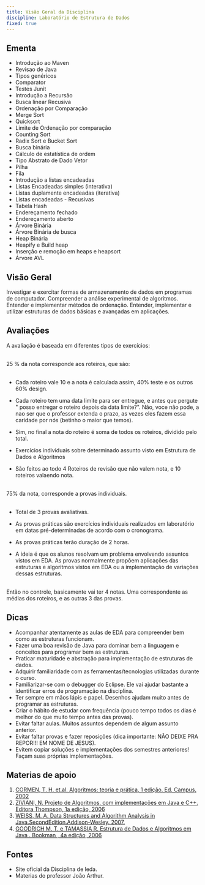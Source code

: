 ```yaml
---
title: Visão Geral da Disciplina
discipline: Laboratório de Estrutura de Dados
fixed: true
---
```


## Ementa

- Introdução ao Maven 
- Revisao de Java
- Tipos genéricos
- Comparator
- Testes Junit
- Introdução a Recursão 
- Busca linear Recusiva
- Ordenação por Comparação
- Merge Sort
- Quicksort
- Limite de Ordenação por comparação
- Counting Sort
- Radix Sort e Bucket Sort
- Busca binária 
- Cálculo de estatística de ordem
- Tipo Abstrato de Dado Vetor
- Pilha
- Fila
- Introdução a listas encadeadas 
- Listas Encadeadas simples (interativa)
- Listas duplamente encadeadas (iterativa)
- Listas encadeadas - Recusivas
- Tabela Hash
- Endereçamento fechado
- Endereçamento aberto
- Árvore Binária 
- Árvore Binária de busca
- Heap Binária
- Heapify e Build heap
- Inserção e remoção em heaps e heapsort
- Árvore AVL


## Visão Geral 

Investigar e exercitar formas de armazenamento de dados em programas de computador. Compreender a análise experimental de algoritmos. Entender e implementar métodos de ordenação. Entender, implementar e utilizar estruturas de dados básicas e avançadas em aplicações.

## Avaliações 

A avaliação é baseada em diferentes tipos de exercícios: 

<br>
25 % da nota corresponde aos roteiros, que são: 
<br><br>

- Cada roteiro vale 10 e a nota é calculada assim, 40% teste e os outros 60% design.

- Cada roteiro tem uma data limite para ser entregue, e antes que pergute " posso entregar o roteiro depois da data limite?". Não, voce não pode, a nao ser que o professor extenda o prazo, as vezes eles fazem essa caridade por nós (betinho o maior que temos). 

- Sim, no final a nota do roteiro é soma de todos os roteiros, dividido pelo total. 

- Exercícios individuais sobre determinado assunto visto em Estrutura de Dados e Algoritmos
- São feitos ao todo 4 Roteiros de revisão que não valem nota, e 10 roteiros valaendo nota. 

<br> 
75% da nota, corresponde a provas individuais.
<br> <br>

- Total de 3 provas avaliativas. 

- As provas práticas são exercícios individuais realizados em laboratório em datas pré-determinadas de acordo com o cronograma. 

- As provas práticas terão duração de 2 horas.

- A ideia é que os alunos resolvam um problema envolvendo assuntos vistos em EDA. As provas normalmente propõem aplicações das estruturas e algoritmos vistos em EDA ou a implementação de variações dessas estruturas.

<br> 
Então no controle, basicamente vai ter 4 notas. Uma correspondente as médias dos roteiros, e as outras 3 das provas. 

## Dicas 

- Acompanhar atentamente as aulas de EDA para compreender bem como as estruturas funcionam.
- Fazer uma boa revisão de Java para dominar bem a linguagem e conceitos para programar bem as estruturas.
- Praticar maturidade e abstração para implementação de estruturas de dados.
- Adquirir familiaridade com as ferramentas/tecnologias utilizadas durante o curso.
- Familiarizar-se com o debugger do Eclipse. Ele vai ajudar bastante a identificar erros de programação na disciplina.
- Ter sempre em mãos lápis e papel. Desenhos ajudam muito antes de programar as estruturas. 
- Criar o hábito de estudar com frequência (pouco tempo todos os dias é melhor do que muito tempo antes das provas).
- Evitar faltar aulas. Muitos assuntos dependem de algum assunto anterior.
- Evitar faltar provas e fazer reposições (dica importante: NÃO DEIXE PRA REPOR!!! EM NOME DE JESUS).
- Evitem copiar soluções e implementações dos semestres anteriores! Façam suas próprias implementações. 


## Materias de apoio

1. <a href= "http://www.google.com/url?q=http%3A%2F%2Fmitpress.mit.edu%2Falgorithms%2F&sa=D&sntz=1&usg=AOvVaw1PSpc-LVROV7dMUbOxewaQ" target= "_blank" > CORMEN, T. H. et.al. Algoritmos: teoria e prática, 1 edição. Ed. Campus, 2002</a>
2. <a href="http://www.google.com/url?q=http%3A%2F%2Fwww.dcc.ufmg.br%2Falgoritmos-java%2F&sa=D&sntz=1&usg=AOvVaw3UMooGROltQnX9rZJAUsDI" target="_blank" > ZIVIANI, N. Projeto de Algoritmos, com implementações em Java e C++. Editora Thompson, 1a edição, 2006 </a>
3. <a href="http://www.google.com/url?q=http%3A%2F%2Fusers.cis.fiu.edu%2F%257Eweiss%2F%23dsaajava2&sa=D&sntz=1&usg=AOvVaw2aieIeTuGL4JeLJUXnEB96" target="_blank" > WEISS, M. A. Data Structures and Algorithm Analysis in Java.SecondEdition.Addison-Wesley. 2007. </a>
4. <a href="http://www.google.com/url?q=http%3A%2F%2Fww0.java4.datastructures.net%2F&sa=D&sntz=1&usg=AOvVaw0VwuSrve1J5h8fil9Y3zL_" target="_blank"> GOODRICH M. T. e TAMASSIA R. Estrutura de Dados e Algoritmos em Java . Bookman , 4a edição, 2006 </a>

## Fontes

- Site oficial da Disciplina de leda.
- Materias do professor João Arthur.
